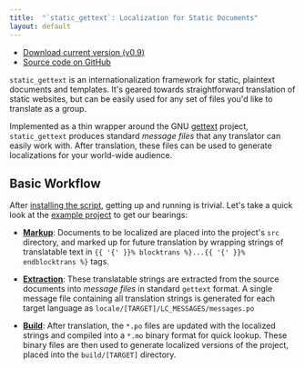 ```yaml
---
title:  "`static_gettext`: Localization for Static Documents"
layout: default
---
```


<ul class="actions">
  <li><a href="http://github.com/mikewest/static_gettext/tarball/v0.9" class="cta">Download current version (v0.9)</a></li> 
  <li><a href="http://github.com/mikewest/static_gettext" class="cta">Source code on GitHub</a></li> 
</ul>

`static_gettext` is an internationalization framework for static, plaintext
documents and templates.  It's geared towards straightforward translation
of static websites, but can be easily used for any set of files you'd like
to translate as a group.

Implemented as a thin wrapper around the GNU [gettext][] project,
`static_gettext` produces standard _message files_ that any translator can
easily work with.  After translation, these files can be used to generate
localizations for your world-wide audience.

[gettext]:  http://www.gnu.org/software/gettext/

Basic Workflow
--------------

After [installing the script][install], getting up and running is trivial.
Let's take a quick look at the [example project][example] to get our bearings:

*   **[Markup][]**: Documents to be localized are placed into the project's `src`
    directory, and marked up for future translation by wrapping strings of
    translatable text in `{{ '{' }}% blocktrans %}...{{ '{' }}% endblocktrans %}`
    tags.

*   **[Extraction][]**: These translatable strings are extracted from the source
    documents into _message files_ in standard `gettext` format.  A single
    message file containing all translation strings is generated for each
    target language as `locale/[TARGET]/LC_MESSAGES/messages.po`

*   **[Build][]**: After translation, the `*.po` files are updated with the
    localized strings and compiled into a `*.mo` binary format for quick
    lookup.  These binary files are then used to generate localized versions
    of the project, placed into the `build/[TARGET]` directory.    

[Markup]:     markup.html
[Extraction]: extraction.html
[Build]:      build.html
[install]:  ./install.html
[example]:  http://github.com/mikewest/static_gettext/tree/master/example/
